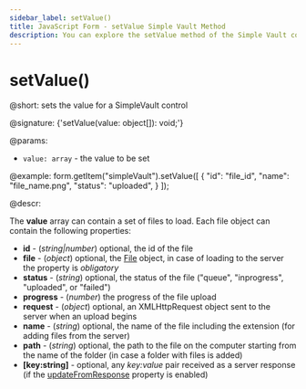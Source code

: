 ```yaml
---
sidebar_label: setValue()
title: JavaScript Form - setValue Simple Vault Method 
description: You can explore the setValue method of the Simple Vault control of Form in the documentation of the DHTMLX JavaScript UI library. Browse developer guides and API reference, try out code examples and live demos, and download a free 30-day evaluation version of DHTMLX Suite.
---
```


# setValue()

@short: sets the value for a SimpleVault control

@signature: {'setValue(value: object[]): void;'}

@params:
- `value: array` - the value to be set  

@example:
form.getItem("simpleVault").setValue([
    {
        "id": "file_id",
        "name": "file_name.png",
        "status": "uploaded",
    }
]);

@descr:

The **value** array can contain a set of files to load. Each file object can contain the following properties:

- **id** - (*string|number*) optional, the id of the file
- **file** - (*object*) optional, the [File](https://developer.mozilla.org/en-US/docs/Web/API/File) object, in case of loading to the server the property is *obligatory*
- **status** - (*string*) optional, the status of the file ("queue", "inprogress", "uploaded", or "failed")
- **progress** - (*number*) the progress of the file upload
- **request** - (*object*) optional, an XMLHttpRequest object sent to the server when an upload begins
- **name** - (*string*) optional, the name of the file including the extension (for adding files from the server)
- **path** - (*string*) optional, the path to the file on the computer starting from the name of the folder (in case a folder with files is added)
- **[key:string]** - optional, any *key:value* pair received as a server response (if the [updateFromResponse](form/api/simplevault/api_simplevault_properties.md) property is enabled)
